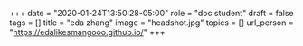+++
date = "2020-01-24T13:50:28-05:00"
role = "doc student"
draft = false
tags = []
title = "eda zhang"
image = "headshot.jpg"
topics = []
url_person = "https://edalikesmangooo.github.io/"
+++
